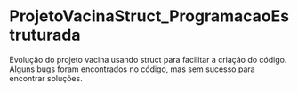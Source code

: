 # ProjetoVacinaStruct_ProgramacaoEstruturada

Evolução do projeto vacina usando struct para facilitar a criação do código.
Alguns bugs foram encontrados no código, mas sem sucesso para encontrar soluções.
